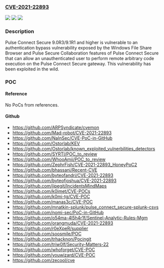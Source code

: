 ### [CVE-2021-22893](https://cve.mitre.org/cgi-bin/cvename.cgi?name=CVE-2021-22893)
![](https://img.shields.io/static/v1?label=Product&message=Pulse%20Connect%20Secure&color=blue)
![](https://img.shields.io/static/v1?label=Version&message=n%2Fa&color=blue)
![](https://img.shields.io/static/v1?label=Vulnerability&message=Improper%20Authentication%20-%20Generic%20(CWE-287)&color=brighgreen)

### Description

Pulse Connect Secure 9.0R3/9.1R1 and higher is vulnerable to an authentication bypass vulnerability exposed by the Windows File Share Browser and Pulse Secure Collaboration features of Pulse Connect Secure that can allow an unauthenticated user to perform remote arbitrary code execution on the Pulse Connect Secure gateway. This vulnerability has been exploited in the wild.

### POC

#### Reference
No PoCs from references.

#### Github
- https://github.com/ARPSyndicate/cvemon
- https://github.com/Mad-robot/CVE-2021-22893
- https://github.com/NaInSec/CVE-PoC-in-GitHub
- https://github.com/Ostorlab/KEV
- https://github.com/Ostorlab/known_exploited_vulnerbilities_detectors
- https://github.com/SYRTI/POC_to_review
- https://github.com/WhooAmii/POC_to_review
- https://github.com/ZephrFish/CVE-2021-22893_HoneyPoC2
- https://github.com/bhassani/Recent-CVE
- https://github.com/byteofandri/CVE-2021-22893
- https://github.com/byteofjoshua/CVE-2021-22893
- https://github.com/jipegit/IncidentsMindMaps
- https://github.com/k0imet/CVE-POCs
- https://github.com/k0mi-tg/CVE-POC
- https://github.com/manas3c/CVE-POC
- https://github.com/mnatkin-splunk/pulse_connect_secure-splunk-csvs
- https://github.com/nomi-sec/PoC-in-GitHub
- https://github.com/o54ma-4l5h4r1f/Sentinel-Analytic-Rules-Mgm
- https://github.com/orangmuda/CVE-2021-22893
- https://github.com/r0eXpeR/supplier
- https://github.com/soosmile/POC
- https://github.com/trhacknon/Pocingit
- https://github.com/triw0lf/Security-Matters-22
- https://github.com/whoforget/CVE-POC
- https://github.com/youwizard/CVE-POC
- https://github.com/zecool/cve

